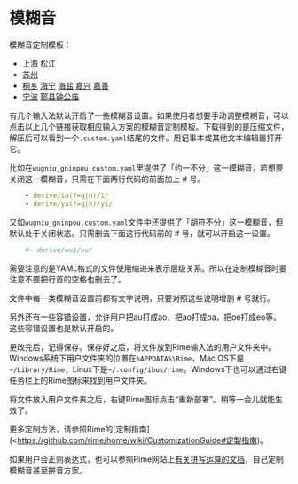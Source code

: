 # 模糊音

模糊音定制模板：

- [上海](https://gist.github.com/shinzoqchiuq/3e59d4675216e8cc57d07ee8a675ce18/archive/841bffb0b4889ce9e4832fa8ffdf8d1a68e174cb.zip) [松江](https://gist.github.com/shinzoqchiuq/3c903345136f74bcf1c814ca13c8c653/archive/5823aabba66c99ea604880345cee396e50a89863.zip)
- [苏州](https://gist.github.com/shinzoqchiuq/8be2df56d04688445ada5f348fe61f68/archive/16f4429c13da1ea75f4059be21010a18daa4df95.zip)
- [桐乡](https://gist.github.com/shinzoqchiuq/4420f5e672452d599a6c66d9f4f361e9/archive/e6d94f9f5c474f0ec10d6a26c55f51495e2f4fce.zip) [海宁](https://gist.github.com/shinzoqchiuq/b4c9d58814499b311e3468452e4bd7f5/archive/e41c845a7d5895be9fcf6acdd608b415d757ab2d.zip) [海盐](https://gist.github.com/shinzoqchiuq/c58f25754e7f3b5cac9f1956f4321a22/archive/d108ffff671e0179f9fd9e5e754a45d2fb41c452.zip) [嘉兴](https://gist.github.com/shinzoqchiuq/2dc859c9e217f712b1db10b9c2717781/archive/a185d26b3571408e6f6994e90126a6f09e25ac05.zip) [嘉善](https://gist.github.com/shinzoqchiuq/f650afa63fada227fc07f8150c161987/archive/1e090f01694a4b2e43db02464709725ba62bbdb5.zip)
- [宁波](https://gist.github.com/shinzoqchiuq/bec778d687f54140d9c92c301e5b3dcc/archive/a5da69ac22ed3c6e431ad02300b69222b4836000.zip) [鄞县钟公庙](https://gist.github.com/shinzoqchiuq/16b8e0c521371decaf94df969bbe1e1e/archive/6c0d5d9d2a3bb49ff5cf01880fee4d97fe61ce69.zip)

有几个输入法默认开启了一些模糊音设置。如果使用者想要手动调整模糊音，可以点击以上几个链接获取相应输入方案的模糊音定制模板。下载得到的是压缩文件，解压后可以看到一个`.custom.yaml`结尾的文件。用记事本或其他文本编辑器打开它。

比如在`wugniu_gninpou.custom.yaml`里提供了「约一不分」这一模糊音，若想要关闭这一模糊音，只需在下面两行代码的前面加上 # 号。
```yaml
    - derive/ia(?=q|h)/i/
    - derive/ya(?=q|h)/yi/
```
又如`wugniu_gninpou.custom.yaml`文件中还提供了「胡符不分」这一模糊音，但默认处于关闭状态。只需删去下面这行代码前的 # 号，就可以开启这一设置。
````yaml
    #- derive/wu$/vu/
````
需要注意的是YAML格式的文件使用缩进来表示层级关系。所以在定制模糊音时要注意不要把行首的空格也删去了。

文件中每一类模糊音设置前都有文字说明，只要对照这些说明增删 # 号就行。

另外还有一些容错设置，允许用户把au打成ao，把ao打成oa，把oe打成eo等。这些容错设置也是默认开启的。

更改完后，记得保存。保存好之后，将文件放到Rime输入法的用户文件夹中。Windows系统下用户文件夹的位置在`%APPDATA%\Rime`，Mac OS下是`~/Library/Rime`，Linux下是`~/.config/ibus/rime`。Windows下也可以通过右键任务栏上的Rime图标来找到用户文件夹。

将文件放入用户文件夹之后，右键Rime图标点击“重新部署”。稍等一会儿就能生效了。

更多定制方法，请参照Rime的[定制指南](<https://github.com/rime/home/wiki/CustomizationGuide#定製指南)。

如果用户会正则表达式，也可以参照Rime网站上[有关拼写运算的文档](https://github.com/rime/home/wiki/SpellingAlgebra)，自己定制模糊音甚至拼音方案。